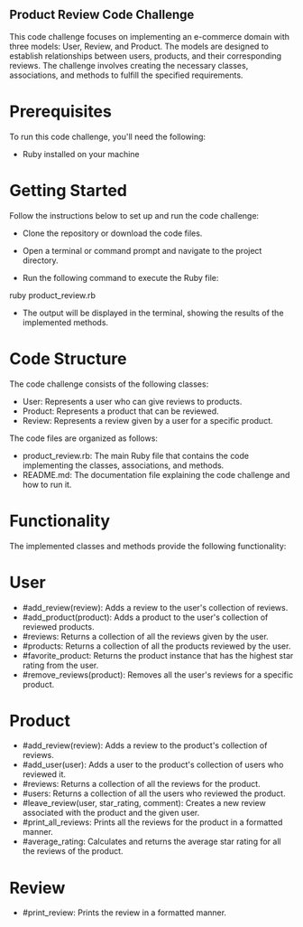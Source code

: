 ## Product Review Code Challenge

This code challenge focuses on implementing an e-commerce domain with three models: User, Review, and Product. The models are designed to establish relationships between users, products, and their corresponding reviews. The challenge involves creating the necessary classes, associations, and methods to fulfill the specified requirements.

# Prerequisites

To run this code challenge, you'll need the following:

- Ruby installed on your machine

# Getting Started

Follow the instructions below to set up and run the code challenge:

- Clone the repository or download the code files.

- Open a terminal or command prompt and navigate to the project directory.

- Run the following command to execute the Ruby file:

ruby product_review.rb

- The output will be displayed in the terminal, showing the results of the implemented methods.

# Code Structure

The code challenge consists of the following classes:

- User: Represents a user who can give reviews to products.
- Product: Represents a product that can be reviewed.
- Review: Represents a review given by a user for a specific product.

The code files are organized as follows:

- product_review.rb: The main Ruby file that contains the code implementing the classes, associations, and methods.
- README.md: The documentation file explaining the code challenge and how to run it.

# Functionality

The implemented classes and methods provide the following functionality:

# User

- #add_review(review): Adds a review to the user's collection of reviews.
- #add_product(product): Adds a product to the user's collection of reviewed products.
- #reviews: Returns a collection of all the reviews given by the user.
- #products: Returns a collection of all the products reviewed by the user.
- #favorite_product: Returns the product instance that has the highest star rating from the user.
- #remove_reviews(product): Removes all the user's reviews for a specific product.

# Product

- #add_review(review): Adds a review to the product's collection of reviews.
- #add_user(user): Adds a user to the product's collection of users who reviewed it.
- #reviews: Returns a collection of all the reviews for the product.
- #users: Returns a collection of all the users who reviewed the product.
- #leave_review(user, star_rating, comment): Creates a new review associated with the product and the given user.
- #print_all_reviews: Prints all the reviews for the product in a formatted manner.
- #average_rating: Calculates and returns the average star rating for all the reviews of the product.

# Review

- #print_review: Prints the review in a formatted manner.
